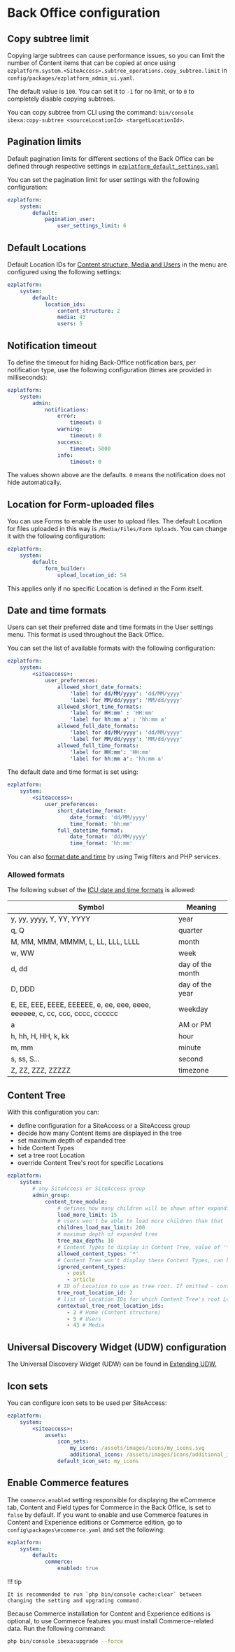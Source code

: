 # Back Office configuration

## Copy subtree limit

Copying large subtrees can cause performance issues, so you can limit the number of Content items
that can be copied at once using `ezplatform.system.<SiteAccess>.subtree_operations.copy_subtree.limit`
in `config/packages/ezplatform_admin_ui.yaml`.

The default value is `100`. You can set it to `-1` for no limit,
or to `0` to completely disable copying subtrees.

You can copy subtree from CLI using the command: `bin/console ibexa:copy-subtree <sourceLocationId> <targetLocationId>`.

## Pagination limits

Default pagination limits for different sections of the Back Office can be defined through respective settings in
[`ezplatform_default_settings.yaml`](https://github.com/ibexa/admin-ui/blob/main/src/bundle/Resources/config/ezplatform_default_settings.yaml#L7)

You can set the pagination limit for user settings with the following configuration:

``` yaml
ezplatform:
    system:
        default:
            pagination_user:
                user_settings_limit: 6
```

## Default Locations

Default Location IDs for [Content structure, Media and Users](content_management.md#top-level-locations) in the menu are configured using the following settings:

``` yaml
ezplatform:
    system:
        default:
            location_ids:
                content_structure: 2
                media: 43
                users: 5
```

## Notification timeout

To define the timeout for hiding Back-Office notification bars, per notification type,
use the following configuration (times are provided in milliseconds):

``` yaml
ezplatform:
    system:
        admin:
            notifications:
                error:
                    timeout: 0
                warning:
                    timeout: 0
                success:
                    timeout: 5000
                info:
                    timeout: 0
```

The values shown above are the defaults. `0` means the notification does not hide automatically.

## Location for Form-uploaded files

You can use Forms to enable the user to upload files.
The default Location for files uploaded in this way is `/Media/Files/Form Uploads`.
You can change it with the following configuration:

``` yaml
ezplatform:
    system:
        default:
            form_builder:
                upload_location_id: 54
```

This applies only if no specific Location is defined in the Form itself.

## Date and time formats

Users can set their preferred date and time formats in the User settings menu.
This format is used throughout the Back Office.

You can set the list of available formats with the following configuration:

``` yaml
ezplatform:
    system:
        <siteaccess>:
            user_preferences:
                allowed_short_date_formats:
                    'label for dd/MM/yyyy': 'dd/MM/yyyy'
                    'label for MM/dd/yyyy': 'MM/dd/yyyy'
                allowed_short_time_formats:
                    'label for HH:mm' : 'HH:mm'
                    'label for hh:mm a' : 'hh:mm a'
                allowed_full_date_formats:
                    'label for dd/MM/yyyy': 'dd/MM/yyyy'
                    'label for MM/dd/yyyy': 'MM/dd/yyyy'
                allowed_full_time_formats:
                    'label for HH:mm': 'HH:mm'
                    'label for hh:mm a': 'hh:mm a'
```

The default date and time format is set using:

``` yaml
ezplatform:
    system:
        <siteaccess>:
            user_preferences:
                short_datetime_format:
                    date_format: 'dd/MM/yyyy'
                    time_format: 'hh:mm'
                full_datetime_format:
                    date_format: 'dd/MM/yyyy'
                    time_format: 'hh:mm'
```

You can also [format date and time](../extending/extending_date_and_time.md) by using Twig filters and PHP services.

### Allowed formats

The following subset of the [ICU date and time formats](https://unicode-org.github.io/icu-docs/apidoc/released/icu4c/classSimpleDateFormat.html#details) is allowed:

|Symbol|Meaning|
|---|---|
|y, yy, yyyy, Y, YY, YYYY|year|
|q, Q|quarter|
|M, MM, MMM, MMMM, L, LL, LLL, LLLL|month|
|w, WW|week|
|d, dd|day of the month|
|D, DDD|day of the year|
|E, EE, EEE, EEEE, EEEEEE, e, ee, eee, eeee, eeeeee, c, cc, ccc, cccc, cccccc|weekday|
|a|AM or PM|
|h, hh, H, HH, k, kk|hour|
|m, mm|minute|
|s, ss, S...|second|
|Z, ZZ, ZZZ, ZZZZZ|timezone|

## Content Tree

With this configuration you can:

- define configuration for a SiteAccess or a SiteAccess group
- decide how many Content items are displayed in the tree
- set maximum depth of expanded tree
- hide Content Types
- set a tree root Location
- override Content Tree's root for specific Locations

```yaml
ezplatform:
    system:
        # any SiteAccess or SiteAccess group
        admin_group:
            content_tree_module:
                # defines how many children will be shown after expanding parent
                load_more_limit: 15
                # users won't be able to load more children than that
                children_load_max_limit: 200
                # maximum depth of expanded tree
                tree_max_depth: 10
                # Content Types to display in Content Tree, value of '*' allows all CTs to be displayed
                allowed_content_types: '*'
                # Content Tree won't display these Content Types, can be used only when 'allowed_content_types' is set to '*'
                ignored_content_types:
                   - post
                   - article
                # ID of Location to use as tree root. If omitted - content.tree_root.location_id setting is used.
                tree_root_location_id: 2
                # list of Location IDs for which Content Tree's root Location will be changed
                contextual_tree_root_location_ids:
                   - 2 # Home (Content structure)
                   - 5 # Users
                   - 43 # Media
```

## Universal Discovery Widget (UDW) configuration

The Universal Discovery Widget (UDW) can be found in [Extending UDW.](../extending/extending_udw.md)

## Icon sets

You can configure icon sets to be used per SiteAccess:

``` yaml
ezplatform:
    system:
        <siteaccess>:
            assets:
                icon_sets:
                    my_icons: /assets/images/icons/my_icons.svg
                    additional_icons: /assets/images/icons/additional_icons.svg
                default_icon_set: my_icons
```

## Enable Commerce features

The `commerce.enabled` setting responsible for displaying the eCommerce tab, Content and Field types for Commerce in the Back Office, is set to `false` by default.
If you want to enable and use Commerce features in Content and Experience editions or Commerce edition, go to `config\packages\ecommerce.yaml`
and set the following:

``` yaml
ezplatform:
    system:
        default:
            commerce:
                enabled: true
```

!!! tip

    It is recommended to run `php bin/console cache:clear` between changing the setting and upgrading command.

Because Commerce installation for Content and Experience editions is optional,
to use Commerce features you must install Commerce-related data.
Run the following command:

```bash
php bin/console ibexa:upgrade --force
```
